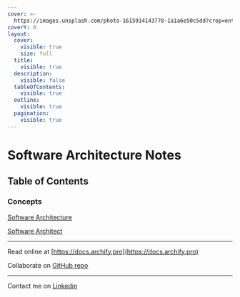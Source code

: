 ```yaml
---
cover: >-
  https://images.unsplash.com/photo-1615914143778-1a1a6e50c5dd?crop=entropy&cs=srgb&fm=jpg&ixid=M3wxOTcwMjR8MHwxfHNlYXJjaHwxfHx0YWtpbmclMjBub3Rlc3xlbnwwfHx8fDE3MDU0OTU1Nzd8MA&ixlib=rb-4.0.3&q=85
coverY: 0
layout:
  cover:
    visible: true
    size: full
  title:
    visible: true
  description:
    visible: false
  tableOfContents:
    visible: true
  outline:
    visible: true
  pagination:
    visible: true
---
```


# Software Architecture Notes

## Table of Contents

### Concepts

[Software Architecture](broken-reference)

[Software Architect](broken-reference)

***

Read online at [https://docs.archify.pro](https://docs.archify.pro)

Collaborate on [GitHub repo](https://github.com/jelnur/archify-gitbook)

***

Contact me on [Linkedin](https://www.linkedin.com/in/elnurjabarov)
